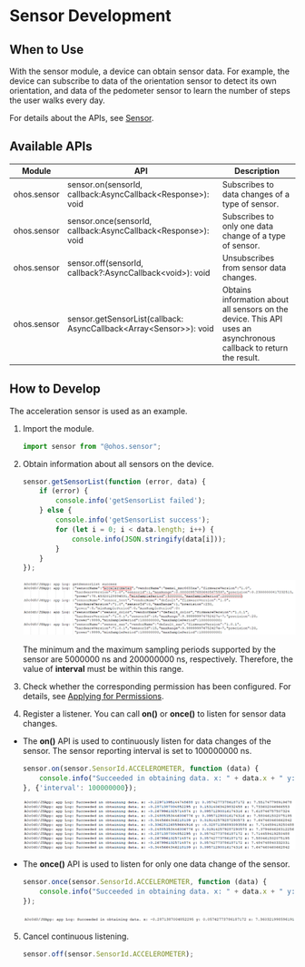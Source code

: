# Sensor Development


## When to Use

With the sensor module, a device can obtain sensor data. For example, the device can subscribe to data of the orientation sensor to detect its own orientation, and data of the pedometer sensor to learn the number of steps the user walks every day.

For details about the APIs, see [Sensor](../reference/apis/js-apis-sensor.md).


## Available APIs

| Module| API| Description|
| -------- | -------- | -------- |
| ohos.sensor | sensor.on(sensorId, callback:AsyncCallback&lt;Response&gt;): void | Subscribes to data changes of a type of sensor.|
| ohos.sensor | sensor.once(sensorId, callback:AsyncCallback&lt;Response&gt;): void | Subscribes to only one data change of a type of sensor.|
| ohos.sensor | sensor.off(sensorId, callback?:AsyncCallback&lt;void&gt;): void | Unsubscribes from sensor data changes.|
| ohos.sensor | sensor.getSensorList(callback: AsyncCallback\<Array\<Sensor>>): void| Obtains information about all sensors on the device. This API uses an asynchronous callback to return the result.|


## How to Develop

The acceleration sensor is used as an example.

1. Import the module.

   ```ts
   import sensor from "@ohos.sensor";
   ```

2. Obtain information about all sensors on the device.

    ```ts    
    sensor.getSensorList(function (error, data) {
        if (error) {
            console.info('getSensorList failed');
        } else {
            console.info('getSensorList success');
            for (let i = 0; i < data.length; i++) {
                console.info(JSON.stringify(data[i]));
            }
        }
    });
    ```

    ![](figures/001.png)

    The minimum and the maximum sampling periods supported by the sensor are 5000000 ns and 200000000 ns, respectively. Therefore, the value of **interval** must be within this range.

3. Check whether the corresponding permission has been configured. For details, see [Applying for Permissions](../security/accesstoken-guidelines.md).

4. Register a listener. You can call **on()** or **once()** to listen for sensor data changes.

- The **on()** API is used to continuously listen for data changes of the sensor. The sensor reporting interval is set to 100000000 ns.

    ```ts    
    sensor.on(sensor.SensorId.ACCELEROMETER, function (data) {
        console.info("Succeeded in obtaining data. x: " + data.x + " y: " + data.y + " z: " + data.z);
    }, {'interval': 100000000});
    ```

    ![](figures/002.png)

- The **once()** API is used to listen for only one data change of the sensor.

    ```ts
    sensor.once(sensor.SensorId.ACCELEROMETER, function (data) {
        console.info("Succeeded in obtaining data. x: " + data.x + " y: " + data.y + " z: " + data.z);
    });    
    ```

    ![](figures/003.png)

5. Cancel continuous listening.

    ```ts
    sensor.off(sensor.SensorId.ACCELEROMETER);
    ```
